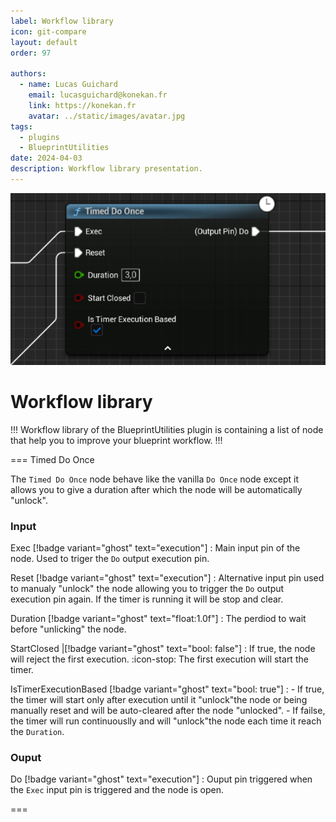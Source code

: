 ```yaml
---
label: Workflow library
icon: git-compare
layout: default
order: 97

authors:
  - name: Lucas Guichard
    email: lucasguichard@konekan.fr
    link: https://konekan.fr
    avatar: ../static/images/avatar.jpg
tags:
  - plugins
  - BlueprintUtilities
date: 2024-04-03
description: Workflow library presentation.
---
```

![](../static/images/bu_workflow_lib.png)

# Workflow library

!!!
Workflow library of the BlueprintUtilities plugin is containing a list of node that help you to improve your blueprint workflow. 
!!!

=== Timed Do Once

The `Timed Do Once` node behave like the vanilla `Do Once` node except it allows you to give a duration after which the node will be automatically "unlock".

### Input 

Exec [!badge variant="ghost" text="execution"]
:   Main input pin of the node. Used to triger the `Do` output execution pin.

Reset [!badge variant="ghost" text="execution"]
:   Alternative input pin used to manualy "unlock" the node allowing you to trigger the `Do` output execution pin again. If the timer is running it will be stop and clear.

Duration [!badge variant="ghost" text="float:1.0f"]
:   The perdiod to wait before "unlicking" the node.

StartClosed |[!badge variant="ghost" text="bool: false"]
:   If true, the node will reject the first execution. :icon-stop: The first execution will start the timer.

IsTimerExecutionBased [!badge variant="ghost" text="bool: true"]
:    - If true, the timer will start only after execution until it "unlock"the node or being manually reset and will be auto-cleared after the node "unlocked".
     - If failse, the timer will run continuouslly and will "unlock"the node each time it reach the `Duration`.

### Ouput

Do [!badge variant="ghost" text="execution"]
:   Ouput pin triggered when the `Exec` input pin is triggered and the node is open.

===